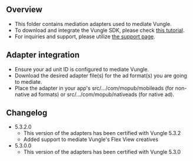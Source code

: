 ## Overview
  * This folder contains mediation adapters used to mediate Vungle.
  * To download and integrate the Vungle SDK, please check [this tutorial](https://dashboard.vungle.com/sdk).
  * For inquiries and support, please utilize [the support page](https://support.vungle.com/hc/en-us/requests/new).
  
## Adapter integration
  * Ensure your ad unit ID is configured to mediate Vungle.
  * Download the desired adapter file(s) for the ad format(s) you are going to mediate.
  * Place the adapter in your app's src/.../com/mopub/mobileads (for non-native ad formats) or src/.../com/mopub/nativeads (for native ad).

## Changelog
  * 5.3.2.0
    * This version of the adapters has been certified with Vungle 5.3.2
	* Added support to mediate Vungle's Flex View creatives
  * 5.3.0.0
    * This version of the adapters has been certified with Vungle 5.3.0
